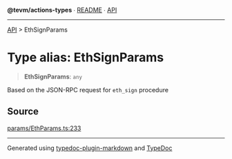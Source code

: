 **@tevm/actions-types** ∙ [README](../README.md) ∙ [API](../API.md)

***

[API](../API.md) > EthSignParams

# Type alias: EthSignParams

> **EthSignParams**: `any`

Based on the JSON-RPC request for `eth_sign` procedure

## Source

[params/EthParams.ts:233](https://github.com/evmts/tevm-monorepo/blob/main/packages/actions-types/src/params/EthParams.ts#L233)

***
Generated using [typedoc-plugin-markdown](https://www.npmjs.com/package/typedoc-plugin-markdown) and [TypeDoc](https://typedoc.org/)
